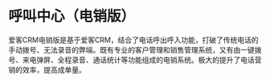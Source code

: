 # 呼叫中心（电销版）

爱客CRM电销版是基于爱客CRM，结合了电话呼出呼入功能，打破了传统电话的手动拨号、无法录音的弊端。既有专业的客户管理和销售管理系统，又有由一键拨号、来电弹屏、全程录音、通话统计等功能组成的电销系统。极大的提升了电话营销的效率，提高成单量。

